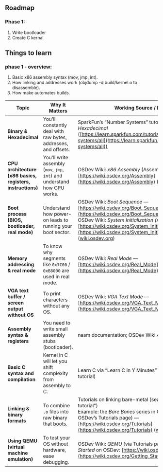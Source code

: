 ## Roadmap
### Phase 1:
1. Write bootloader
2. Create C kernal



## Things to learn
### phase 1 - overview:
1. Basic x86 assembly syntax (mov, jmp, int).
2. How linking and addresses work (objdump -d build/kernel.o to disassemble).
3. How make automates builds.

| Topic                                                      | Why It Matters                                                            | Working Source / Reading                                                                                                                                                                                                                                                                                                 |
| ---------------------------------------------------------- | ------------------------------------------------------------------------- | ------------------------------------------------------------------------------------------------------------------------------------------------------------------------------------------------------------------------------------------------------------------------------------------------------------------------ |
| **Binary & Hexadecimal**                                   | You’ll constantly deal with raw bytes, addresses, and offsets.            | SparkFun’s “Number Systems” tutorial — *Binary, Decimal, Hexadecimal* <br> ([https://learn.sparkfun.com/tutorials/number-systems/all](https://learn.sparkfun.com/tutorials/number-systems/all))                                                                                                                          |
| **CPU architecture (x86 basics, registers, instructions)** | You’ll write assembly (`mov`, `jmp`, `int`) and understand how CPU works. | OSDev Wiki: *x86 Assembly* (Assembly overview) — [https://wiki.osdev.org/Assembly](https://wiki.osdev.org/Assembly) ([wiki.osdev.org][1])                                                                                                                                                                                |
| **Boot process (BIOS, bootloader, real mode)**             | Understand how power-on leads to running your boot sector.                | OSDev Wiki: *Boot Sequence* — [https://wiki.osdev.org/Boot_Sequence](https://wiki.osdev.org/Boot_Sequence) ([wiki.osdev.org][2]) <br> OSDev Wiki: *System Initialization (x86)* — [https://wiki.osdev.org/System_Initialization_%28x86%29](https://wiki.osdev.org/System_Initialization_%28x86%29) ([wiki.osdev.org][3]) |
| **Memory addressing & real mode**                          | To know why segments like `0x7C00` / `0xB8000` are used in real mode.     | OSDev Wiki: *Real Mode* — [https://wiki.osdev.org/Real_Mode](https://wiki.osdev.org/Real_Mode) ([wiki.osdev.org][4])                                                                                                                                                                                                     |
| **VGA text buffer / screen output without OS**             | To print characters without any OS.                                       | OSDev Wiki: *VGA Text Mode* — [https://wiki.osdev.org/VGA_Text_Mode](https://wiki.osdev.org/VGA_Text_Mode)                                                                                                                                                                                                               |
| **Assembly syntax & registers**                            | You need to write small assembly stubs (bootloader).                      | nasm documentation; OSDev Wiki *Assembly* page above                                                                                                                                                                                                                                                                     |
| **Basic C syntax and compilation**                         | Kernel in C will let you shift complexity from assembly to C.             | Learn C via “Learn C in Y Minutes” (or any beginner C tutorial)                                                                                                                                                                                                                                                          |
| **Linking & binary formats**                               | To combine `.o` files into raw binary that boots.                         | Tutorials on linking bare-metal (search “bare metal linking tutorial”) <br> Example: the *Bare Bones* series in OSDev tutorials (on OSDev’s Tutorials page) — [https://wiki.osdev.org/Tutorials](https://wiki.osdev.org/Tutorials) ([wiki.osdev.org][5])                                                                 |
| **Using QEMU (virtual machine emulation)**                 | To test your OS without hardware, ease debugging.                         | OSDev Wiki: *QEMU* (via Tutorials page) — see *Getting Started* on OSDev: [https://wiki.osdev.org/Getting_Started](https://wiki.osdev.org/Getting_Started) ([wiki.osdev.org][6])                                                                                                                                         |

[1]: https://wiki.osdev.org/Assembly?utm_source=chatgpt.com "Assembly - OSDev Wiki"
[2]: https://wiki.osdev.org/Boot_Sequence?utm_source=chatgpt.com "Boot Sequence - OSDev Wiki"
[3]: https://wiki.osdev.org/System_Initialization_%28x86%29?utm_source=chatgpt.com "System Initialization (x86) - OSDev Wiki"
[4]: https://wiki.osdev.org/Real_Mode?utm_source=chatgpt.com "Real Mode - OSDev Wiki"
[5]: https://wiki.osdev.org/Tutorials?utm_source=chatgpt.com "Tutorials - OSDev Wiki"
[6]: https://wiki.osdev.org/Getting_Started?utm_source=chatgpt.com "Getting Started - OSDev Wiki"
